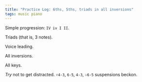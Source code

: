 ```yaml
---
title: "Practice Log: 6ths, 5ths, triads in all inversions"
tags: music piano
---
```


Simple progression: `IV iv I II`.

Triads (that is, 3 notes).

Voice leading.

All inversions.

All keys.

_Try_ not to get distracted. `♯4-3`, `6-5`, `4-3`, `♭6-5` suspensions beckon.

